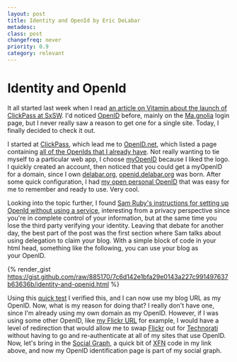 ```yaml
---
layout: post
title: Identity and OpenId by Eric DeLabar
metadesc: 
class: post
changefreq: never
priority: 0.9
category: relevant
---
```

<h1>Identity and OpenId</h1>
<p>It all started last week when I read <a href="http://www.thinkvitamin.com/features/webapps/the-thrill-of-launch">an article on Vitamin about the launch of ClickPass at SxSW</a>.  I'd noticed <a href="http://en.wikipedia.org/wiki/OpenID">OpenID</a> before, mainly on the <a href="http://ma.gnolia.com/">Ma.gnolia</a> login page, but I never really saw a reason to get one for a single site.  Today, I finally decided to check it&nbsp;out.</p>
<p>I started at <a href="http://www.clickpass.com/home">ClickPass</a>, which lead me to <a href="http://openid.net/">OpenID.net</a>, which listed a page containing <a href="http://openid.net/get/">all of the OpenIds that I already have</a>.  Not really wanting to tie myself to a particular web app, I choose <a href="https://www.myopenid.com/">myOpenID</a> because I liked the logo.  I quickly created an account, then noticed that you could get a myOpenID for a domain, since I own <a href="http://delabar.org/" rel="me">delabar.org</a>, <a href="http://openid.delabar.org/">openid.delabar.org</a> was born.  After some quick configuration, I had <a href="http://openid.delabar.org/eric" rel="me">my open personal OpenID</a> that was easy for me to remember and ready to use.  Very&nbsp;cool.</p>
<p>Looking into the topic further, I found <a href="http://www.intertwingly.net/blog/2007/01/03/OpenID-for-non-SuperUsers">Sam Ruby's instructions for setting up OpenId without using a service</a>, interesting from a privacy perspective since you're in complete control of your information, but at the same time you lose the third party verifying your identity.  Leaving that debate for another day, the best part of the post was the first section where Sam talks about using delegation to claim your blog.  With a simple block of code in your html head, something like the following, you can use your blog as your&nbsp;OpenID.</p>

{% render_gist https://gist.github.com/raw/885170/7c6d142e1bfa29e0143a227c991497637b63636b/identity-and-openid.html %}

<p>Using this <a href="http://www.openidenabled.com/resources/openid-test/checkup">quick test</a> I verified this, and I can now use my blog <span class="caps">URL</span> as my OpenID.  Now, what is my reason for doing that?  I really don't have one, since I'm already using my own domain as my OpenID. However, if I was using some other OpenID, like <a href="http://www.flickr.com/photos/ericdelabar" rel="me">my Flickr <span class="caps">URL</span></a> for example, I would have a level of redirection that would allow me to swap <a href="http://www.flickr.com/photos/ericdelabar" rel="me">Flickr</a> out for <a href="http://www.technorati.com/people/technorati/edelabar" rel="me">Technorati</a> without having to go and re-authenticate at all of my sites that use OpenID.  Now, let's bring in the <a href="http://code.google.com/apis/socialgraph/">Social Graph</a>, a quick bit of <a href="http://gmpg.org/xfn/"><span class="caps">XFN</span></a> code in my link above, and now my OpenID identification page is part of my social&nbsp;graph.</p>